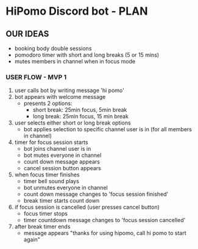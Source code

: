 # HiPomo Discord bot - PLAN 

## OUR IDEAS
- booking body double sessions
- pomodoro timer with short and long breaks (5 or 15 mins)
- mutes members in channel when in focus mode

### USER FLOW - MVP 1

1. user calls bot by writing message 'hi pomo'
2. bot appears with welcome message
    - presents 2 options: 
        - short break: 25min focus, 5min break
        - long break: 25min focus, 15 min break
3. user selects either short or long break options
    - bot applies selection to specific channel user is in (for all members in channel)
4. timer for focus session starts
    - bot joins channel user is in
    - bot mutes everyone in channel
    - count down message appears
    - cancel session button appears
5. when focus timer finishes
    - timer bell sound plays 
    - bot unmutes everyone in channel
    - count down message changes to 'focus session finished'
    - break timer starts count down
6. if focus session is cancelled (user presses cancel button)
    - focus timer stops 
    - timer countdown message changes to 'focus session cancelled'
7. after break timer ends
    - message appears "thanks for using hipomo, call hi pomo to start again"